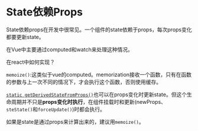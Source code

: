 # State依赖Props

State依赖props在开发中很常见。一个组件的state依赖于props，每次props变化都要更新state。

在Vue中主要通过computed和watch来处理这种情况。



在react中如何实现？

`memoize()`:这类似于vue的computed。memorization接收一个函数，只有在函数的参数与上一次不同的情况下，才会执行这个函数，否则使用缓存。

[`static getDerivedStateFromProps()`](https://react.docschina.org/docs/react-component.html#static-getderivedstatefromprops)也可以在props变化时更新state。但这个生命周期并不只是**props变化时执行**，在组件挂载时和更新(newProps、`steState()`和`forceUpdate()`)时都会执行。



如果是state是通过props来计算出来的，建议用`memoize()`。

